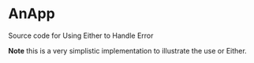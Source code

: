 # AnApp

Source code for Using Either to Handle Error

**Note** this is a very simplistic implementation to illustrate the use or Either.
